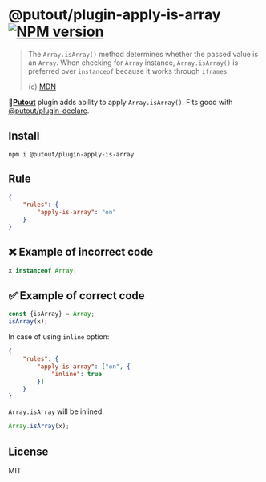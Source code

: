 # @putout/plugin-apply-is-array [![NPM version][NPMIMGURL]][NPMURL]

[NPMIMGURL]: https://img.shields.io/npm/v/@putout/plugin-apply-is-array.svg?style=flat&longCache=true
[NPMURL]: https://npmjs.org/package/@putout/plugin-apply-is-array "npm"

> The `Array.isArray()` method determines whether the passed value is an `Array`.
> When checking for `Array` instance, `Array.isArray()` is preferred over `instanceof` because it works through `iframes`.
>
> (c) [MDN](https://developer.mozilla.org/en-US/docs/Web/JavaScript/Reference/Global_Objects/Array/isArray)

🐊[**Putout**](https://github.com/coderaiser/putout) plugin adds ability to apply `Array.isArray()`. Fits good with [@putout/plugin-declare](https://github.com/coderaiser/putout/tree/master/packages/plugin-declare#readme).

## Install

```
npm i @putout/plugin-apply-is-array
```

## Rule

```json
{
    "rules": {
        "apply-is-array": "on"
    }
}
```

## ❌ Example of incorrect code

```js
x instanceof Array;
```

## ✅ Example of correct code

```js
const {isArray} = Array;
isArray(x);
```

In case of using `inline` option:

```json
{
    "rules": {
        "apply-is-array": ["on", {
            "inline": true
        }]
    }
}
```

`Array.isArray` will be inlined:

```js
Array.isArray(x);
```

## License

MIT
